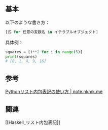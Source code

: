 ## 基本
以下のような書き方：
```python
[式 for 任意の変数名 in イテラブルオブジェクト]
```
具体例：
```python
squares = [i**2 for i in range(5)]
print(squares)
# [0, 1, 4, 9, 16]
```

## 参考
[Pythonリスト内包表記の使い方 | note.nkmk.me](https://note.nkmk.me/python-list-comprehension/)

## 関連
[[Haskell_リスト内包表記]]

